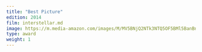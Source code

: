 ```yaml
---
title: "Best Picture"
edition: 2014
film: interstellar.md
image: https://m.media-amazon.com/images/M/MV5BNjQ2NTk3NTQ5OF5BMl5BanBnXkFtZTgwMTIyODgxMzE@._V1_FMjpg_UX1024_.jpg
type: award
weight: 1
---
```

